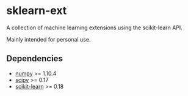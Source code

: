 # sklearn-ext

A collection of machine learning extensions using the scikit-learn API. 

Mainly intended for personal use.

## Dependencies
* [numpy](http://www.numpy.org/) >= 1.10.4
* [scipy](https://www.scipy.org/) >= 0.17
* [scikit-learn](http://scikit-learn.org/stable/) >= 0.18
